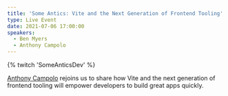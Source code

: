 ```yaml
---
title: 'Some Antics: Vite and the Next Generation of Frontend Tooling'
type: Live Event
date: 2021-07-06 17:00:00
speakers:
  - Ben Myers
  - Anthony Campolo
---
```


{% twitch 'SomeAnticsDev' %}

[Anthony Campolo](https://twitter.com/ajcwebdev) rejoins us to share how Vite and the next generation of frontend tooling will empower developers to build great apps quickly.
